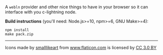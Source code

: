 A `webln` provider and other nice things to have in your browser so it can interface with you c-lightning node.

**Build instructions** (you'll need: Node.js>=10, npm>=6, GNU Make>=4):

```
npm install
make pack.zip
```

---

<div>Icons made by <a href="https://www.flaticon.com/authors/smalllikeart" title="smalllikeart">smalllikeart</a> from <a href="https://www.flaticon.com/"               title="Flaticon">www.flaticon.com</a> is licensed by <a href="http://creativecommons.org/licenses/by/3.0/"              title="Creative Commons BY 3.0" target="_blank">CC 3.0 BY</a></div>
